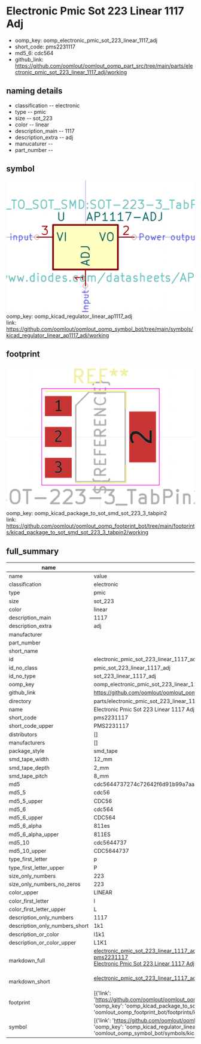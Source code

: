 # Electronic Pmic Sot 223 Linear 1117 Adj

  
* oomp_key: oomp_electronic_pmic_sot_223_linear_1117_adj 
* short_code: pms2231117
* md5_6: cdc564  
* github_link: https://github.com/oomlout/oomlout_oomp_part_src/tree/main/parts/electronic_pmic_sot_223_linear_1117_adj/working  
## naming details
* classification -- electronic
* type -- pmic
* size -- sot_223
* color -- linear
* description_main -- 1117
* description_extra -- adj
* manucaturer -- 
* part_number -- 



## symbol

![](symbol/0/working/working_600.png)  
oomp_key: oomp_kicad_regulator_linear_ap1117_adj  
link: https://github.com/oomlout/oomlout_oomp_symbol_bot/tree/main/symbols/kicad_regulator_linear_ap1117_adj/working  

## footprint

![](footprint/0/working/working_600.png)  
oomp_key: oomp_kicad_package_to_sot_smd_sot_223_3_tabpin2  
link: https://github.com/oomlout/oomlout_oomp_footprint_bot/tree/main/footprints/kicad_package_to_sot_smd_sot_223_3_tabpin2/working  

## full_summary
| name | value | 
| --- | --- | 
| name | value | 
| classification | electronic | 
| type | pmic | 
| size | sot_223 | 
| color | linear | 
| description_main | 1117 | 
| description_extra | adj | 
| manufacturer |  | 
| part_number |  | 
| short_name |  | 
| id | electronic_pmic_sot_223_linear_1117_adj | 
| id_no_class | pmic_sot_223_linear_1117_adj | 
| id_no_type | sot_223_linear_1117_adj | 
| oomp_key | oomp_electronic_pmic_sot_223_linear_1117_adj | 
| github_link | https://github.com/oomlout/oomlout_oomp_part_src/tree/main/parts/electronic_pmic_sot_223_linear_1117_adj/working | 
| directory | parts/electronic_pmic_sot_223_linear_1117_adj | 
| name | Electronic Pmic Sot 223 Linear 1117 Adj | 
| short_code | pms2231117 | 
| short_code_upper | PMS2231117 | 
| distributors | [] | 
| manufacturers | [] | 
| package_style | smd_tape | 
| smd_tape_width | 12_mm | 
| smd_tape_depth | 2_mm | 
| smd_tape_pitch | 8_mm | 
| md5 | cdc5644737274c72642f6d91b99a7aaa | 
| md5_5 | cdc56 | 
| md5_5_upper | CDC56 | 
| md5_6 | cdc564 | 
| md5_6_upper | CDC564 | 
| md5_6_alpha | 811es | 
| md5_6_alpha_upper | 811ES | 
| md5_10 | cdc5644737 | 
| md5_10_upper | CDC5644737 | 
| type_first_letter | p | 
| type_first_letter_upper | P | 
| size_only_numbers | 223 | 
| size_only_numbers_no_zeros | 223 | 
| color_upper | LINEAR | 
| color_first_letter | l | 
| color_first_letter_upper | L | 
| description_only_numbers | 1117 | 
| description_only_numbers_short | 1k1 | 
| description_or_color | l1k1 | 
| description_or_color_upper | L1K1 | 
| markdown_full | [electronic_pmic_sot_223_linear_1117_adj](https://github.com/oomlout/oomlout_oomp_part_src/tree/main/parts/electronic_pmic_sot_223_linear_1117_adj/working)<br>[pms2231117](https://github.com/oomlout/oomlout_oomp_part_src/tree/main/parts/electronic_pmic_sot_223_linear_1117_adj/working)<br>[Electronic Pmic Sot 223 Linear 1117 Adj](https://github.com/oomlout/oomlout_oomp_part_src/tree/main/parts/electronic_pmic_sot_223_linear_1117_adj/working)<br><br> | 
| markdown_short | [electronic_pmic_sot_223_linear_1117_adj](https://github.com/oomlout/oomlout_oomp_part_src/tree/main/parts/electronic_pmic_sot_223_linear_1117_adj/working)<br><br> | 
| footprint | [{'link': 'https://github.com/oomlout/oomlout_oomp_footprint_bot/tree/main/foootprntss/kicad_package_to_sot_smd_sot_223_3_tabpin2', 'oomp_key': 'oomp_kicad_package_to_sot_smd_sot_223_3_tabpin2', 'directory': 'oomlout_oomp_footprint_bot/footprints/kicad_package_to_sot_smd_sot_223_3_tabpin2//working/working.kicad_mod'}] | 
| symbol | [{'link': 'https://github.com/oomlout/oomlout_oomp_symbol_bot/tree/main/symbols/kicad_regulator_linear_ap1117_adj', 'oomp_key': 'oomp_kicad_regulator_linear_ap1117_adj', 'directory': 'oomlout_oomp_symbol_bot/symbols/kicad_regulator_linear_ap1117_adj//working/working.kicad_sym'}] | 
